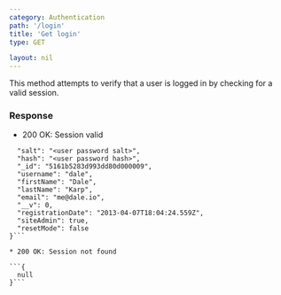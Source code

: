 ```yaml
---
category: Authentication
path: '/login'
title: 'Get login'
type: GET

layout: nil
---
```


This method attempts to verify that a user is logged in by checking for a valid
session.

### Response

* 200 OK: Session valid

```{
  "salt": "<user password salt>",
  "hash": "<user password hash>",
  "_id": "5161b5283d993dd80d000009",
  "username": "dale",
  "firstName": "Dale",
  "lastName": "Karp",
  "email": "me@dale.io",
  "__v": 0,
  "registrationDate": "2013-04-07T18:04:24.559Z",
  "siteAdmin": true,
  "resetMode": false
}```

* 200 OK: Session not found

```{
  null
}```
